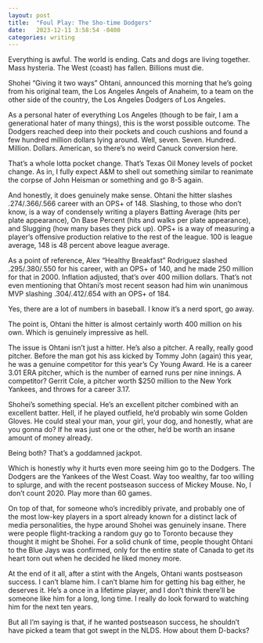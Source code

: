 ```yaml
---
layout: post
title:  "Foul Play: The Sho-time Dodgers"
date:   2023-12-11 3:58:54 -0400
categories: writing
---
```


Everything is awful. The world is ending. Cats and dogs are living together. Mass hysteria. The West (coast) has fallen. Billions must die.

Shohei “Giving it two ways” Ohtani, announced this morning that he’s going from his original team, the Los Angeles Angels of Anaheim, to a team on the other side of the country, the Los Angeles Dodgers of Los Angeles. 

As a personal hater of everything Los Angeles (though to be fair, I am a generational hater of many things), this is the worst possible outcome. The Dodgers reached deep into their pockets and couch cushions and found a few hundred million dollars lying around. Well, seven. Seven. Hundred. Million. Dollars. American, so there’s no weird Canuck conversion here.

That’s a whole lotta pocket change. That’s Texas Oil Money levels of pocket change. As in, I fully expect A&M to shell out something similar to reanimate the corpse of John Heisman or something and go 8-5 again.

And honestly, it does genuinely make sense. Ohtani the hitter slashes .274/.366/.566 career with an OPS+ of 148. Slashing, to those who don’t know, is a way of condensely writing a players Batting Average (hits per plate appearance), On Base Percent (hits and walks per plate appearance), and Slugging (how many bases they pick up). OPS+ is a way of measuring a player’s offensive production relative to the rest of the league. 100 is league average, 148 is 48 percent above league average.

As a point of reference, Alex “Healthy Breakfast” Rodriguez slashed .295/.380/.550 for his career, with an OPS+ of 140, and he made 250 million for that in 2000. Inflation adjusted, that’s over 400 million dollars. That’s not even mentioning that Ohtani’s most recent season had him win unanimous MVP slashing .304/.412/.654 with an OPS+ of 184.

Yes, there are a lot of numbers in baseball. I know it’s a nerd sport, go away.

The point is, Ohtani the hitter is almost certainly worth 400 million on his own. Which is genuinely impressive as hell.

The issue is Ohtani isn’t just a hitter. He’s also a pitcher. A really, really good pitcher. Before the man got his ass kicked by Tommy John (again) this year, he was a genuine competitor for this year’s Cy Young Award. He is a career 3.01 ERA pitcher, which is the number of earned runs per nine innings. A competitor? Gerrit Cole, a pitcher worth $250 million to the New York Yankees, and throws for a career 3.17.

Shohei’s something special. He’s an excellent pitcher combined with an excellent batter. Hell, if he played outfield, he’d probably win some Golden Gloves. He could steal your man, your girl, your dog, and honestly, what are you gonna do? If he was just one or the other, he’d be worth an insane amount of money already. 

Being both? That’s a goddamned jackpot.

Which is honestly why it hurts even more seeing him go to the Dodgers. The Dodgers are the Yankees of the West Coast. Way too wealthy, far too willing to splurge, and with the recent postseason success of Mickey Mouse. No, I don’t count 2020. Play more than 60 games.

On top of that, for someone who’s incredibly private, and probably one of the most low-key players in a sport already known for a distinct lack of media personalities, the hype around Shohei was genuinely insane. There were people flight-tracking a random guy go to Toronto because they thought it might be Shohei. For a solid chunk of time, people thought Ohtani to the Blue Jays was confirmed, only for the entire state of Canada to get its heart torn out when he decided he liked money more.

At the end of it all, after a stint with the Angels, Ohtani wants postseason success. I can’t blame him. I can’t blame him for getting his bag either, he deserves it. He’s a once in a lifetime player, and I don’t think there’ll be someone like him for a long, long time. I really do look forward to watching him for the next ten years.

But all I’m saying is that, if he wanted postseason success, he shouldn’t have picked a team that got swept in the NLDS. How about them D-backs?
